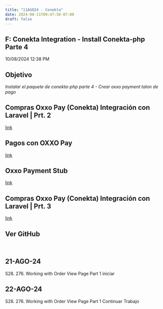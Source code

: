 ```yaml
---
title: "11AGO24 - Conekta"
date: 2024-08-11T09:47:58-07:00
draft: false
---
```


## F: Conekta Integration - Install Conekta-php Parte 4 
10/08/2024 12:38 PM

## Objetivo
*Instalar el paquete de conekta-php parte 4 -  Crear oxxo payment talon de pago*
<br>

## Compras Oxxo Pay (Conekta) Integración con Laravel | Prt. 2
[link](https://www.youtube.com/watch?v=O2AD8invlwI&t=41s)
<br>

## Pagos con OXXO Pay
[link](https://developers.conekta.com/page/pagos-con-oxxo-pay)
<br>

## Oxxo Payment Stub
[link](https://github.com/conekta-examples/oxxopay-payment-stub)
<br>

## Compras Oxxo Pay (Conekta) Integración con Laravel | Prt. 3
[link](https://www.youtube.com/watch?v=I4_L38ecqcU)
<br>

## Ver GitHub
<br>

## 21-AGO-24
S28. 276. Working with Order View Page Part 1 iniciar

## 22-AGO-24
S28. 276. Working with Order View Page Part 1 Continuar Trabajo
